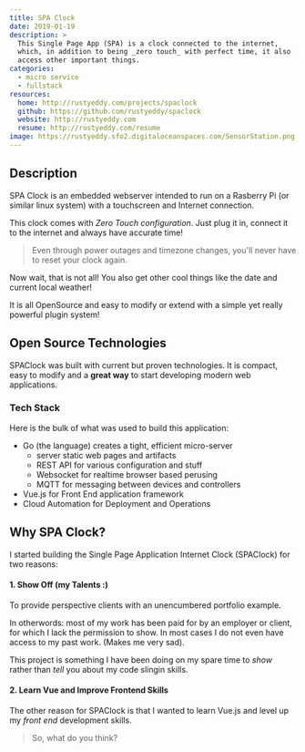 ```yaml
---
title: SPA Clock
date: 2019-01-19
description: >
  This Single Page App (SPA) is a clock connected to the internet,
  which, in addition to being _zero touch_ with perfect time, it also
  access other important things.
categories: 
  - micro service
  - fullstack
resources:
  home: http://rustyeddy.com/projects/spaclock
  github: https://github.com/rustyeddy/spaclock
  website: http://rustyeddy.com
  resume: http://rustyeddy.com/resume
image: https://rustyeddy.sfo2.digitaloceanspaces.com/SensorStation.png
---
```


## Description

SPA Clock is an embedded webserver intended to run on a Rasberry Pi
(or similar linux system) with a touchscreen and Internet connection.

This clock comes with _Zero Touch configuration_. Just plug it in,
connect it to the internet and always have accurate time! 

> Even through power outages and timezone changes, you'll never have
> to reset your clock again.

Now wait, that is not all! You also get other cool things like the
date and current local weather!  

It is all OpenSource and easy to modify or extend with a simple yet
really powerful plugin system! 

## Open Source Technologies

SPAClock was built with current but proven technologies. It is
compact, easy to modify and a __great way__ to start developing modern
web applications.

### Tech Stack

Here is the bulk of what was used to build this application:

- Go (the language) creates a tight, efficient micro-server
  - server static web pages and artifacts
  - REST API for various configuration and stuff
  - Websocket for realtime browser based perusing
  - MQTT for messaging between devices and controllers
- Vue.js for Front End application framework
- Cloud Automation for Deployment and Operations

## Why SPA Clock?

I started building the Single Page Application Internet Clock
(SPAClock) for two reasons: 

#### 1. Show Off (my Talents :)

To provide perspective clients with an unencumbered portfolio
example. 

In otherwords: most of my work has been paid for by an employer or
client, for which I lack the permission to show. In most cases I do
not even have access to my past work. (Makes me very sad).

This project is something I have been doing on my spare time to
_show_ rather than _tell_ you about my code slingin skills.

#### 2. Learn Vue and Improve Frontend Skills

The other reason for SPAClock is that I wanted to learn Vue.js and
level up my _front end_ development skills. 

> So, what do you think?

